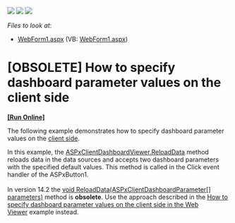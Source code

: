 <!-- default badges list -->
![](https://img.shields.io/endpoint?url=https://codecentral.devexpress.com/api/v1/VersionRange/134061783/13.2.8%2B)
[![](https://img.shields.io/badge/Open_in_DevExpress_Support_Center-FF7200?style=flat-square&logo=DevExpress&logoColor=white)](https://supportcenter.devexpress.com/ticket/details/E5138)
[![](https://img.shields.io/badge/📖_How_to_use_DevExpress_Examples-e9f6fc?style=flat-square)](https://docs.devexpress.com/GeneralInformation/403183)
<!-- default badges end -->
<!-- default file list -->
*Files to look at*:

* [WebForm1.aspx](./CS/Dashboard_ClientSideParameters/WebForm1.aspx) (VB: [WebForm1.aspx](./VB/Dashboard_ClientSideParameters/WebForm1.aspx))
<!-- default file list end -->
# [OBSOLETE] How to specify dashboard parameter values on the client side
<!-- run online -->
**[[Run Online]](https://codecentral.devexpress.com/e5138)**
<!-- run online end -->


<p>The following example demonstrates how to specify dashboard parameter values on the <a href="http://documentation.devexpress.com/#Dashboard/CustomDocument17375">client side</a>.</p>
<p>In this example, the <a href="http://documentation.devexpress.com/#Dashboard/DevExpressDashboardWebScriptsASPxClientDashboardViewer_ReloadDatatopic">ASPxClientDashboardViewer.ReloadData</a> method reloads data in the data sources and accepts two dashboard parameters with the specified default values. This method is called in the Click event handler of the ASPxButton1.<br /><br />In version 14.2 the <a href="https://documentation.devexpress.com/Dashboard/DevExpressDashboardWebScriptsASPxClientDashboardViewer_ReloadDatatopic(56WkhQ).aspx">void ReloadData(ASPxClientDashboardParameter[] parameters)</a> method is <strong>obsolete</strong>. Use the approach described in the <a href="https://www.devexpress.com/Support/Center/p/T205300">How to specify dashboard parameter values on the client side in the Web Viewer</a> example instead.</p>

<br/>


